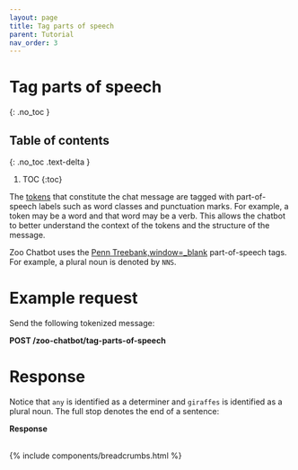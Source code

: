 ```yaml
---
layout: page
title: Tag parts of speech
parent: Tutorial
nav_order: 3
---
```


# Tag parts of speech
{: .no_toc }

## Table of contents
{: .no_toc .text-delta }

1. TOC
{:toc}

The [tokens](#:tutorial/tokenize.adoc) that constitute the chat message
are tagged with part-of-speech labels such as word classes and
punctuation marks. For example, a token may be a word and that word may
be a verb. This allows the chatbot to better understand the context of
the tokens and the structure of the message.

Zoo Chatbot uses the [Penn
Treebank,window=\_blank](https://www.ling.upenn.edu/courses/Fall_2003/ling001/penn_treebank_pos.html)
part-of-speech tags. For example, a plural noun is denoted by `NNS`.

# Example request

Send the following tokenized message:

**POST /zoo-chatbot/tag-parts-of-speech**

# Response

Notice that `any` is identified as a determiner and `giraffes` is
identified as a plural noun. The full stop denotes the end of a
sentence:

**Response**

<br />
{% include components/breadcrumbs.html %}
